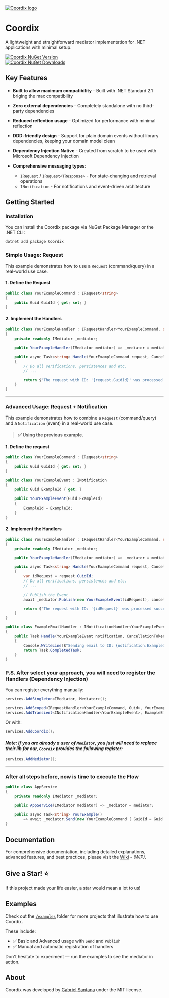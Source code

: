 [![Coordix logo](https://github.com/gabriel-sisjr/Coordix/blob/feature/setup-example-project/assets/logo-300-300.png?raw=true)](https://github.com/gabriel-sisjr/coordix)

# Coordix

A lightweight and straightforward mediator implementation for .NET applications with minimal setup.

[![Coordix NuGet Version](https://img.shields.io/nuget/vpre/Coordix.svg)](https://www.nuget.org/packages/coordix)  
[![Coordix NuGet Downloads](https://img.shields.io/nuget/dt/Coordix.svg)](https://codecov.io/gh/gabriel-sisjr/coordix)

## Key Features

- **Built to allow maximum compatibility** - Built with .NET Standard 2.1 briging the max compatibility
- **Zero external dependencies** - Completely standalone with no third-party dependencies
- **Reduced reflection usage** - Optimized for performance with minimal reflection
- **DDD-friendly design** - Support for plain domain events without library dependencies, keeping your domain model clean
- **Dependency Injection Native** - Created from scratch to be used with Microsoft Dependency Injection
- **Comprehensive messaging types**:

  - `IRequest` / `IRequest<TResponse>` - For state-changing and retrieval operations
  - `INotification` - For notifications and event-driven architecture

## Getting Started

### Installation

You can install the Coordix package via NuGet Package Manager or the .NET CLI:

```bash
dotnet add package Coordix
```

### Simple Usage: Request

This example demonstrates how to use a `Request` (command/query) in a real-world use case.

#### 1. Define the Request

```csharp
public class YourExampleCommand : IRequest<string>
{
    public Guid GuidId { get; set; }
}
```

#### 2. Implement the Handlers

```csharp
public class YourExampleHandler : IRequestHandler<YourExampleCommand, string>
{
    private readonly IMediator _mediator;

    public YourExampleHandler(IMediator mediator) => _mediator = mediator;

    public async Task<string> Handle(YourExampleCommand request, CancellationToken cancellationToken)
    {
        // Do all verifications, persistences and etc.
        // ...

        return $"The request with ID: '{request.GuidId}' was processed successfully.";
    }
}
```

---

### Advanced Usage: Request + Notification

This example demonstrates how to combine a `Request` (command/query) and a `Notification` (event) in a real-world use case.

> #### ✅ Using the previous example.

#### 1. Define the request

```csharp
public class YourExampleCommand : IRequest<string>
{
    public Guid GuidId { get; set; }
}

public class YourExampleEvent : INotification
{
    public Guid ExampleId { get; }

    public YourExampleEvent(Guid ExampleId)
    {
        ExampleId = ExampleId;
    }
}
```

#### 2. Implement the Handlers

```csharp
public class YourExampleHandler : IRequestHandler<YourExampleCommand, string>
{
    private readonly IMediator _mediator;

    public YourExampleHandler(IMediator mediator) => _mediator = mediator;

    public async Task<string> Handle(YourExampleCommand request, CancellationToken cancellationToken)
    {
        var idRequest = request.GuidId;
        // Do all verifications, persistences and etc.
        // ...

        // Publish the Event
        await _mediator.Publish(new YourExampleEvent(idRequest), cancellationToken);

        return $"The request with ID: '{idRequest}' was processed successfully.";
    }
}

public class ExampleEmailHandler : INotificationHandler<YourExampleEvent>
{
    public Task Handle(YourExampleEvent notification, CancellationToken cancellationToken)
    {
        Console.WriteLine($"Sending email to ID: {notification.ExampleId}");
        return Task.CompletedTask;
    }
}
```

### P.S. After select your approach, you will need to register the Handlers (Dependency Injection)

You can register everything manually:

```csharp
services.AddSingleton<IMediator, Mediator>();

services.AddScoped<IRequestHandler<YourExampleCommand, Guid>, YourExampleHandler>(); // or Transient.
services.AddTransient<INotificationHandler<YourExampleEvent>, ExampleEmailHandler>(); // or Scoped
```

Or with:

```csharp
services.AddCoordix();
```

#### _**Note: If you are already a user of `Mediator`, you just will need to replace their lib for our, `Coordix` provides the following register:**_

```csharp
services.AddMediator();
```

---

### After all steps before, now is time to execute the Flow

```csharp
public class AppService
{
    private readonly IMediator _mediator;

    public AppService(IMediator mediator) => _mediator = mediator;

    public async Task<string> YourExample()
        => await _mediator.Send(new YourExampleCommand { GuidId = Guid.NewGuid() });
}
```

## Documentation

For comprehensive documentation, including detailed explanations, advanced features, and best practices, please visit the [Wiki](#) - _(WIP)_.

## Give a Star! ⭐

If this project made your life easier, a star would mean a lot to us!

## Examples

Check out the [`/examples`](./examples) folder for more projects that illustrate how to use Coordix.

These include:

- ✅ Basic and Advanced usage with `Send` and `Publish`
- ✅ Manual and automatic registration of handlers

Don't hesitate to experiment — run the examples to see the mediator in action.

## About

Coordix was developed by [Gabriel Santana](https://https://www.linkedin.com/in/gabriel-sisjr/) under the MIT license.
